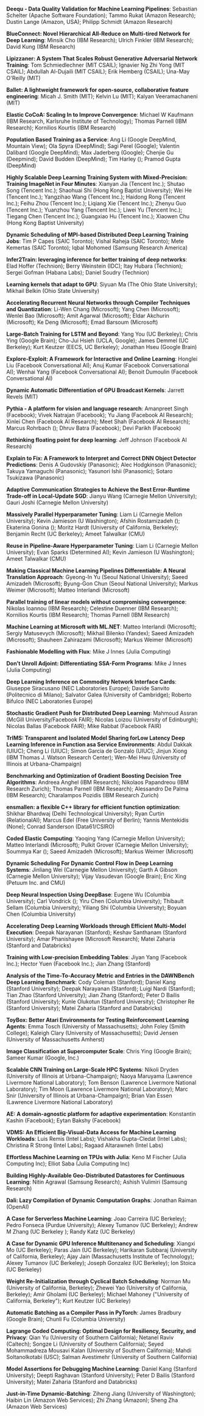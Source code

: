 **Deequ - Data Quality Validation for Machine Learning Pipelines**: Sebastian Schelter (Apache Software Foundation); Tammo Rukat (Amazon Research); Dustin Lange (Amazon, USA); Philipp Schmidt (Amazon Research)

**BlueConnect: Novel Hierarchical  All-Reduce on Multi-tired Network for Deep Learning**: Minsik Cho (IBM Research); Ulrich Finkler (IBM Research); David Kung (IBM Research)

**Lipizzaner: A System That Scales Robust Generative Adversarial Network Training**: Tom Schmiedlechner (MIT CSAIL); Ignavier Ng Zhi Yong (MIT CSAIL); Abdullah Al-Dujaili (MIT CSAIL); Erik Hemberg (CSAIL); Una-May O'Reilly (MIT)

**Ballet: A lightweight framework for open-source, collaborative feature engineering**: Micah J. Smith (MIT); Kelvin Lu (MIT); Kalyan Veeramachaneni (MIT)

**Elastic CoCoA: Scaling In to Improve Convergence**: Michael W Kaufmann (IBM Research, Karlsruhe Institute of Technology); Thomas Parnell (IBM Research); Kornilios Kourtis (IBM Research)

**Population Based Training as a Service**: Ang Li (Google DeepMind, Mountain View); Ola Spyra (DeepMind); Sagi Perel (Google); Valentin Dalibard (Google DeepMind); Max Jaderberg (Google); Chenjie Gu (Deepmind); David Budden (DeepMind); Tim Harley (); Pramod Gupta (DeepMind)

**Highly Scalable Deep Learning Training System with Mixed-Precision: Training ImageNet in Four Minutes**: Xianyan Jia (Tencent Inc.); Shutao Song (Tencent Inc.); Shaohuai Shi (Hong Kong Baptist University); Wei He (Tencent Inc.); Yangzihao Wang (Tencent Inc.); Haidong Rong (Tencent Inc.); Feihu Zhou (Tencent Inc.); Liqiang Xie (Tencent Inc.); Zhenyu Guo (Tencent Inc.); Yuanzhou Yang (Tencent Inc.); Liwei Yu (Tencent Inc.); Tiegang Chen (Tencent Inc.); Guangxiao Hu (Tencent Inc.); Xiaowen Chu (Hong Kong Baptist University)

**Dynamic Scheduling of MPI-based Distributed Deep Learning Training Jobs**: Tim P Capes (SAIC Toronto); Vishal Raheja (SAIC Toronto); Mete Kemertas (SAIC Toronto); Iqbal Mohomed (Samsung Research America)

**Infer2Train: leveraging inference for better training of deep networks**: Elad Hoffer (Technion); Berry Weinstein (IDC); Itay Hubara (Technion); Sergei Gofman (Habana Labs); Daniel Soudry (Technion)

**Learning kernels that adapt to GPU**: Siyuan Ma (The Ohio State University); Mikhail Belkin (Ohio State University)

**Accelerating Recurrent Neural Networks through Compiler Techniques and Quantization**: Li-Wen Chang (Microsoft); Yang Chen (Microsoft); Wenlei Bao (Microsoft); Amit  Agarwal  (Microsoft); Eldar Akchurin (Microsoft); Ke Deng (Microsoft); Emad Barsoum (Microsoft)

**Large-Batch Training for LSTM and Beyond**: Yang You (UC Berkeley); Chris Ying (Google Brain); Cho-Jui Hsieh (UCLA, Google); James Demmel (UC Berkeley); Kurt Keutzer (EECS, UC Berkeley); Jonathan Hseu (Google Brain)

**Explore-Exploit: A Framework for Interactive and Online Learning**: Honglei Liu (Facebook Conversational AI); Anuj Kumar (Facebook Conversational AI); Wenhai  Yang (Facebook Conversational AI); Benoit  Dumoulin (Facebook Conversational AI)

**Dynamic Automatic Differentiation of GPU Broadcast Kernels**: Jarrett Revels (MIT)

**Pythia - A platform for vision and language research**: Amanpreet Singh (Facebook); Vivek Natrajan (Facebook); Yu Jiang (Facebook AI Research); Xinlei Chen (Facebook AI Research); Meet Shah (Facebook AI Research); Marcus Rohrbach (); Dhruv Batra (Facebook); Devi Parikh (Facebook)

**Rethinking floating point for deep learning**: Jeff Johnson (Facebook AI Research)

**Explain to Fix: A Framework to Interpret and Correct DNN Object Detector Predictions**: Denis A Gudovskiy (Panasonic); Alec Hodgkinson (Panasonic); Takuya Yamaguchi (Panasonic); Yasunori Ishii (Panasonic); Sotaro Tsukizawa (Panasonic)

**Adaptive Communication Strategies to Achieve the Best Error-Runtime Trade-off in Local-Update SGD**: Jianyu Wang (Carnegie Mellon University); Gauri Joshi (Carnegie Mellon University)

**Massively Parallel Hyperparameter Tuning**: Liam Li (Carnegie Mellon University); Kevin Jamieson (U Washington); Afshin Rostamizadeh (); Ekaterina Gonina (); Moritz Hardt (University of California, Berkeley); Benjamin Recht (UC Berkeley); Ameet Talwalkar (CMU)

**Reuse in Pipeline-Aware Hyperparameter Tuning**: Liam Li (Carnegie Mellon University); Evan Sparks (Determined AI); Kevin Jamieson (U Washington); Ameet Talwalkar (CMU)

**Making Classical Machine Learning Pipelines Differentiable: A Neural Translation Approach**: Gyeong-In Yu (Seoul National University); Saeed Amizadeh (Microsoft); Byung-Gon Chun (Seoul National University); Markus Weimer (Microsoft); Matteo Interlandi (Microsoft)

**Parallel training of linear models without compromising convergence**: Nikolas Ioannou (IBM Research); Celestine Duenner (IBM Research); Kornilios Kourtis (IBM Research); Thomas Parnell (IBM Research)

**Machine Learning at Microsoft with ML.NET**: Matteo Interlandi (Microsoft); Sergiy Matusevych (Microsoft); Mikhail Bilenko (Yandex); Saeed Amizadeh (Microsoft); Shauheen Zahirazami (Microsoft); Markus Weimer (Microsoft)

**Fashionable Modelling with Flux**: Mike J Innes (Julia Computing)

**Don’t Unroll Adjoint: Differentiating SSA-Form Programs**: Mike J Innes (Julia Computing)

**Deep Learning Inference on Commodity Network Interface Cards**: Giuseppe Siracusano (NEC Laboratories Europe); Davide Sanvito (Politecnico di Milano); Salvator Galea (University of Cambridge); Roberto Bifulco (NEC Laboratories Europe)

**Stochastic Gradient Push for Distributed Deep Learning**: Mahmoud Assran (McGill University/Facebook FAIR); Nicolas Loizou (University of Edinburgh); Nicolas Ballas (Facebook FAIR); Mike Rabbat (Facebook FAIR)

**TrIMS: Transparent and Isolated Model Sharing forLow Latency Deep Learning Inference in Function asa Service Environments**: Abdul Dakkak (UIUC); Cheng Li (UIUC); Simon  Garcia de Gonzalo (UIUC); Jinjun Xiong (IBM Thomas J. Watson Research Center); Wen-Mei Hwu (University of Illinois at Urbana-Champaign)

**Benchmarking and Optimization of Gradient Boosting Decision Tree Algorithms**: Andreea Anghel (IBM Research); Nikolaos Papandreou (IBM Research Zurich); Thomas Parnell (IBM Research); Alessandro De Palma (IBM Research); Charalampos Pozidis (IBM Research Zurich)

**ensmallen: a flexible C++ library for efficient function optimization**: Shikhar Bhardwaj (Delhi Technological University); Ryan Curtin (RelationalAI); Marcus Edel (Free University of Berlin); Yannis Mentekidis (None); Conrad Sanderson (Data61/CSIRO)

**Coded Elastic Computing**: Yaoqing Yang (Carnegie Mellon University); Matteo Interlandi (Microsoft); Pulkit Grover (Carnegie Mellon University); Soummya Kar (); Saeed Amizadeh (Microsoft); Markus Weimer (Microsoft)

**Dynamic Scheduling For Dynamic Control Flow in Deep Learning Systems**: Jinliang Wei (Carnegie Mellon University); Garth A Gibson (Carnegie Mellon University); Vijay  Vasudevan (Google Brain); Eric Xing (Petuum Inc. and CMU)

**Deep Neural Inspection Using DeepBase**: Eugene Wu (Columbia University); Carl Vondrick (); Yiru Chen (Columbia University); Thibault  Sellam (Columbia University); Yiliang Shi (Columbia University); Boyuan Chen (Columbia University)

**Accelerating Deep Learning Workloads through Efficient Multi-Model Execution**: Deepak Narayanan (Stanford); Keshav Santhanam (Stanford University); Amar Phanishayee (Microsoft Research); Matei Zaharia (Stanford and Databricks)

**Training with Low-precision Embedding Tables**: Jiyan Yang (Facebook Inc.); Hector Yuen (Facebook Inc.); Jian Zhang (Stanford)

**Analysis of the Time-To-Accuracy Metric and Entries in the DAWNBench Deep Learning Benchmark**: Cody Coleman (Stanford); Daniel Kang (Stanford University); Deepak Narayanan (Stanford); Luigi Nardi (Stanford); Tian Zhao (Stanford University); Jian Zhang (Stanford); Peter D Bailis (Stanford University); Kunle Olukotun (Stanford University); Christopher Re (Stanford University); Matei Zaharia (Stanford and Databricks)

**ToyBox: Better Atari Environments for Testing Reinforcement Learning Agents**: Emma Tosch (University of Massachusetts); John Foley (Smith College); Kaleigh Clary (University of Massachusetts); David Jensen (University of Massachusetts Amherst)

**Image Classification at Supercomputer Scale**: Chris Ying (Google Brain); Sameer Kumar (Google, Inc.)

**Scalable CNN Training on Large-Scale HPC Systems**: Nikoli Dryden (University of Illinois at Urbana-Champaign); Naoya Maruyama (Lawrence Livermore National Laboratory); Tom Benson (Lawrence Livermore National Laboratory); Tim Moon (Lawrence Livermore National Laboratory); Marc Snir (University of Illinois at Urbana-Champaign); Brian Van Essen (Lawrence Livermore National Laboratory)

**AE: A domain-agnostic platform for adaptive experimentation**: Konstantin Kashin (Facebook); Eytan Bakshy (Facebook)

**VDMS: An Efficient Big-Visual-Data Access for Machine Learning Workloads**: Luis Remis (Intel Labs); Vishakha Gupta-Cledat (Intel Labs); Christina R Strong (Intel Labs); Ragaad Altarawneh (Intel Labs)

**Effortless Machine Learning on TPUs with Julia**: Keno M Fischer (Julia Computing Inc); Elliot Saba (Julia Computing Inc)

**Building Highly-Available Geo-Distributed Datastores for Continuous Learning**: Nitin Agrawal (Samsung Research); Ashish Vulimiri (Samsung Research)

**Dali: Lazy Compilation of Dynamic Computation Graphs**: Jonathan Raiman (OpenAI)

**A Case for Serverless Machine Learning**: Joao Carreira (UC Berkeley); Pedro Fonseca (Purdue University); Alexey  Tumanov (UC Berkeley); Andrew M Zhang (UC Berkeley ); Randy Katz (UC Berkeley)

**A Case for Dynamic GPU Inference Multitenancy and Scheduling**: Xiangxi Mo (UC Berkeley); Paras Jain (UC Berkeley); Harikaran Subbaraj (University of California, Berkeley); Ajay Jain (Massachusetts Institute of Technology); Alexey  Tumanov (UC Berkeley); Joseph Gonzalez (UC Berkeley); Ion Stoica (UC Berkeley)

**Weight Re-Initialization through Cyclical Batch Scheduling**: Norman Mu (University of California, Berkeley); Zhewei Yao (University of California, Berkeley); Amir Gholami (UC Berkeley); Michael Mahoney ("University of California, Berkeley"); Kurt Keutzer (UC Berkeley)

**Automatic Batching as a Compiler Pass in PyTorch**: James Bradbury (Google Brain); Chunli Fu (Columbia University)

**Lagrange Coded Computing: Optimal Design for Resiliency, Security, and Privacy**: Qian Yu (University of Southern California); Netanel Raviv (Caltech); Songze Li (University of Southern California); Seyed Mohammadreza Mousavi Kalan (University of Southern California); Mahdi Soltanolkotabi (USC); Salman Avestimehr (University of Southern California)

**Model Assertions for Debugging Machine Learning**: Daniel Kang (Stanford University); Deepti Raghavan (Stanford University); Peter D Bailis (Stanford University); Matei Zaharia (Stanford and Databricks)

**Just-in-Time Dynamic-Batching**: Ziheng Jiang (University of Washington); Haibin Lin (Amazon Web Services); Zhi Zhang (Amazon); Sheng Zha (Amazon Web Services)
